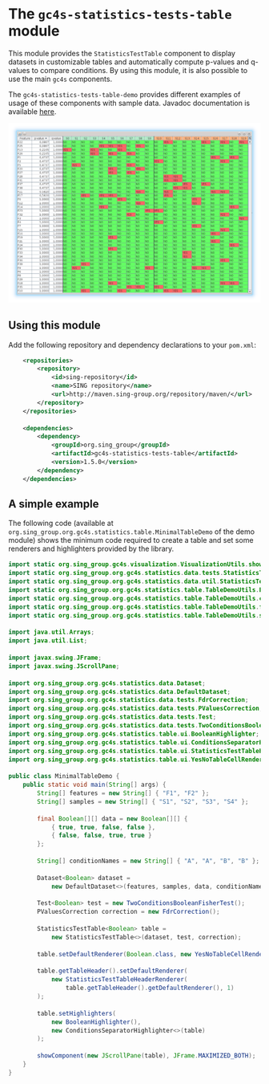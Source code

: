 The `gc4s-statistics-tests-table` module
========================================

This module provides the `StatisticsTestTable` component to display datasets in customizable tables and automatically compute p-values and q-values to compare conditions. By using this module, it is also possible to use the main `gc4s` components.

The `gc4s-statistics-tests-table-demo` provides different examples of usage of these components with sample data. Javadoc documentation is available [here](http://sing-group.org/gc4s/javadoc/).

![StatisticsTestTable](screenshots/StatisticsTestTable.png)

Using this module
-----------------
Add the following repository and dependency declarations to your `pom.xml`:
```xml
	<repositories>
		<repository>
			<id>sing-repository</id>
			<name>SING repository</name>
			<url>http://maven.sing-group.org/repository/maven/</url>
		</repository>
	</repositories>
	
	<dependencies>
		<dependency>
			<groupId>org.sing_group</groupId>
			<artifactId>gc4s-statistics-tests-table</artifactId>
			<version>1.5.0</version>
		</dependency>
	</dependencies>
```

A simple example
-----------------
The following code (available at `org.sing_group.org.gc4s.statistics.table.MinimalTableDemo` of the demo module) shows the minimum code required to create a table and set some renderers and highlighters provided by the library.
```java
import static org.sing_group.gc4s.visualization.VisualizationUtils.showComponent;
import static org.sing_group.org.gc4s.statistics.data.tests.StatisticsTestsUtils.decideBooleanStatisticTest;
import static org.sing_group.org.gc4s.statistics.data.util.StatisticsTestsDataUtils.randomValues;
import static org.sing_group.org.gc4s.statistics.table.TableDemoUtils.PROGRESS_EVENT_LISTENER;
import static org.sing_group.org.gc4s.statistics.table.TableDemoUtils.conditionNames;
import static org.sing_group.org.gc4s.statistics.table.TableDemoUtils.features;
import static org.sing_group.org.gc4s.statistics.table.TableDemoUtils.samples;

import java.util.Arrays;
import java.util.List;

import javax.swing.JFrame;
import javax.swing.JScrollPane;

import org.sing_group.org.gc4s.statistics.data.Dataset;
import org.sing_group.org.gc4s.statistics.data.DefaultDataset;
import org.sing_group.org.gc4s.statistics.data.tests.FdrCorrection;
import org.sing_group.org.gc4s.statistics.data.tests.PValuesCorrection;
import org.sing_group.org.gc4s.statistics.data.tests.Test;
import org.sing_group.org.gc4s.statistics.data.tests.TwoConditionsBooleanFisherTest;
import org.sing_group.org.gc4s.statistics.table.ui.BooleanHighlighter;
import org.sing_group.org.gc4s.statistics.table.ui.ConditionsSeparatorHighlighter;
import org.sing_group.org.gc4s.statistics.table.ui.StatisticsTestTableHeaderRenderer;
import org.sing_group.org.gc4s.statistics.table.ui.YesNoTableCellRenderer;

public class MinimalTableDemo {
	public static void main(String[] args) {
		String[] features = new String[] { "F1", "F2" };
		String[] samples = new String[] { "S1", "S2", "S3", "S4" };

		final Boolean[][] data = new Boolean[][] { 
			{ true, true, false, false },
			{ false, false, true, true } 
		};

		String[] conditionNames = new String[] { "A", "A", "B", "B" };

		Dataset<Boolean> dataset = 
			new DefaultDataset<>(features, samples, data, conditionNames);

		Test<Boolean> test = new TwoConditionsBooleanFisherTest();
		PValuesCorrection correction = new FdrCorrection();

		StatisticsTestTable<Boolean> table = 
			new StatisticsTestTable<>(dataset, test, correction);

		table.setDefaultRenderer(Boolean.class, new YesNoTableCellRenderer());
		
		table.getTableHeader().setDefaultRenderer(
			new StatisticsTestTableHeaderRenderer(
				table.getTableHeader().getDefaultRenderer(), 1)
		);
		
		table.setHighlighters(
			new BooleanHighlighter(), 
			new ConditionsSeparatorHighlighter<>(table)
		);

		showComponent(new JScrollPane(table), JFrame.MAXIMIZED_BOTH);
	}
}
```
